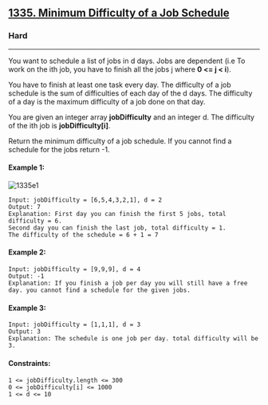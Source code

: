 [1335. Minimum Difficulty of a Job Schedule](https://leetcode.com/problems/minimum-difficulty-of-a-job-schedule/?envType=daily-question&envId=2023-12-29)
---------------------------------------------------------------------------------------------------------------------------------------------

### Hard
---------------------------------------------------------------------------------------------------------------------------------------------

You want to schedule a list of jobs in d days. Jobs are dependent (i.e To work on the ith job, you have to finish all the jobs j where **0 <= j < i**).

You have to finish at least one task every day. The difficulty of a job schedule is the sum of difficulties of each day of the d days. The difficulty of a day is the maximum difficulty of a job done on that day.

You are given an integer array **jobDifficulty** and an integer d. The difficulty of the ith job is **jobDifficulty[i]**.

Return the minimum difficulty of a job schedule. If you cannot find a schedule for the jobs return -1.
#### Example 1:
![1335e1](https://github.com/chandrikabijore/LeetCode-solutions/assets/93921178/b6bc8dcb-068f-46e4-9c6b-943dc04f2aa8)
```
Input: jobDifficulty = [6,5,4,3,2,1], d = 2
Output: 7
Explanation: First day you can finish the first 5 jobs, total difficulty = 6.
Second day you can finish the last job, total difficulty = 1.
The difficulty of the schedule = 6 + 1 = 7 
```
#### Example 2:
```
Input: jobDifficulty = [9,9,9], d = 4
Output: -1
Explanation: If you finish a job per day you will still have a free day. you cannot find a schedule for the given jobs.
```
#### Example 3:
```
Input: jobDifficulty = [1,1,1], d = 3
Output: 3
Explanation: The schedule is one job per day. total difficulty will be 3.
``` 
#### Constraints:
```
1 <= jobDifficulty.length <= 300
0 <= jobDifficulty[i] <= 1000
1 <= d <= 10
```
